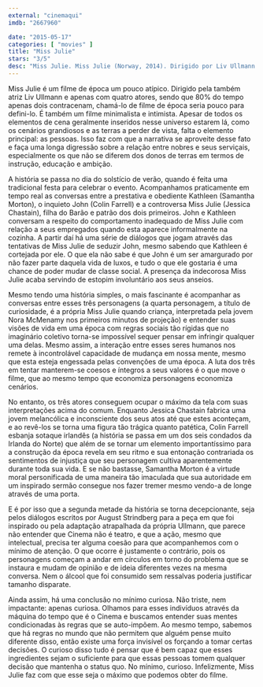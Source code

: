 ```yaml
---
external: "cinemaqui"
imdb: "2667960"

date: "2015-05-17"
categories: [ "movies" ]
title: "Miss Julie"
stars: "3/5"
desc: "Miss Julie. Miss Julie (Norway, 2014). Dirigido por Liv Ullmann. Escrito por August Strindberg, Liv Ullmann. Com Jessica Chastain, Colin Farrell, Samantha Morton, Nora McMenamy. Crítica escrita para o site CinemAqui."
---
```

Miss Julie é um filme de época um pouco atípico. Dirigido pela também atriz Liv Ullmann e apenas com quatro atores, sendo que 80% do tempo apenas dois contracenam, chamá-lo de filme de época seria pouco para defini-lo. É também um filme minimalista e intimista. Apesar de todos os elementos de cena geralmente inseridos nesse universo estarem lá, como os cenários grandiosos e as terras a perder de vista, falta o elemento principal: as pessoas. Isso faz com que a narrativa se aproveite desse fato e faça uma longa digressão sobre a relação entre nobres e seus serviçais, especialmente os que não se diferem dos donos de terras em termos de instrução, educação e ambição.

A história se passa no dia do solstício de verão, quando é feita uma tradicional festa para celebrar o evento. Acompanhamos praticamente em tempo real as conversas entre a prestativa e obediente Kathleen (Samantha Morton), o inquieto John (Colin Farrell) e a controversa Miss Julie (Jessica Chastain), filha do Barão e patrão dos dois primeiros. John e Kathleen conversam a respeito do comportamento inadequado de Miss Julie com relação a seus empregados quando esta aparece informalmente na cozinha. A partir daí há uma série de diálogos que jogam através das tentativas de Miss Julie de seduzir John, mesmo sabendo que Kathleen é cortejada por ele. O que ela não sabe é que John é um ser amargurado por não fazer parte daquela vida de luxos, e tudo o que ele gostaria é uma chance de poder mudar de classe social. A presença da indecorosa Miss Julie acaba servindo de estopim involuntário aos seus anseios.

Mesmo tendo uma história simples, o mais fascinante é acompanhar as conversas entre esses três personagens (a quarta personagem, a título de curiosidade, é a própria Miss Julie quando criança, interpretada pela jovem Nora McMenamy nos primeiros minutos de projeção) e entender suas visões de vida em uma época com regras sociais tão rígidas que no imaginário coletivo torna-se impossível sequer pensar em infringir qualquer uma delas. Mesmo assim, a interação entre esses seres humanos nos remete à incontrolável capacidade de mudança em nossa mente, mesmo que esta esteja engessada pelas convenções de uma época. A luta dos três em tentar manterem-se coesos e íntegros a seus valores é o que move o filme, que ao mesmo tempo que economiza personagens economiza cenários.

No entanto, os três atores conseguem ocupar o máximo da tela com suas interpretações acima do comum. Enquanto Jessica Chastain fabrica uma jovem melancólica e inconsciente dos seus atos até que estes aconteçam, e ao revê-los se torna uma figura tão trágica quanto patética, Colin Farrell esbanja sotaque irlandês (a história se passa em um dos seis condados da Irlanda do Norte) que além de se tornar um elemento importantíssimo para a construção da época revela em seu ritmo e sua entonação contrariada os sentimentos de injustiça que seu personagem cultiva aparentemente durante toda sua vida. E se não bastasse, Samantha Morton é a virtude moral personificada de uma maneira tão imaculada que sua autoridade em um inspirado sermão consegue nos fazer tremer mesmo vendo-a de longe através de uma porta.

E é por isso que a segunda metade da história se torna decepcionante, seja pelos diálogos escritos por August Strindberg para a peça em que foi inspirado ou pela adaptação atrapalhada da própria Ullmann, que parece não entender que Cinema não é teatro, e que a ação, mesmo que intelectual, precisa ter alguma coesão para que acompanhemos com o mínimo de atenção. O que ocorre é justamente o contrário, pois os personagens começam a andar em círculos em torno do problema que se instaura e mudam de opinião e de ideia diferentes vezes na mesma conversa. Nem o álcool que foi consumido sem ressalvas poderia justificar tamanho disparate.

Ainda assim, há uma conclusão no mínimo curiosa. Não triste, nem impactante: apenas curiosa. Olhamos para esses indivíduos através da máquina do tempo que é o Cinema e buscamos entender suas mentes condicionadas às regras que se auto-impõem. Ao mesmo tempo, sabemos que há regras no mundo que não permitem que alguém pense muito diferente disso, então existe uma força invisível os forçando a tomar certas decisões. O curioso disso tudo é pensar que é bem capaz que esses ingredientes sejam o suficiente para que essas pessoas tomem qualquer decisão que mantenha o status quo. No mínimo, curioso. Infelizmente, Miss Julie faz com que esse seja o máximo que podemos obter do filme.
